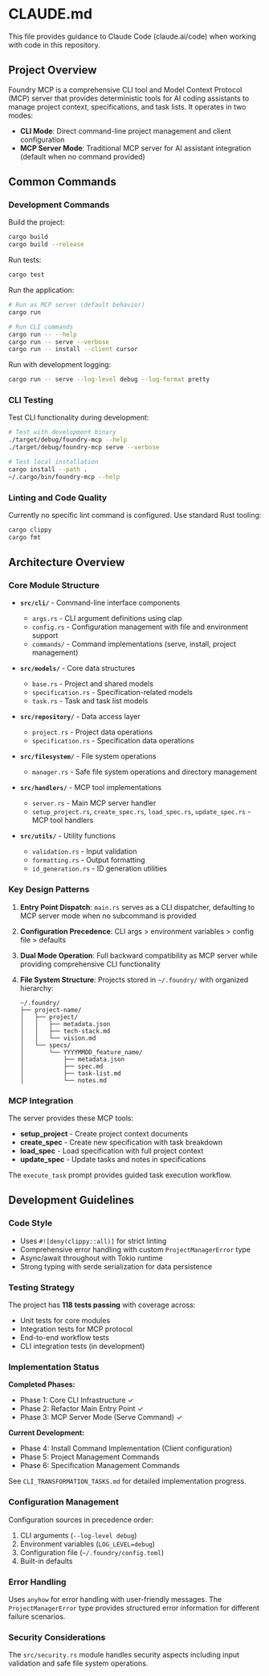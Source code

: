 # CLAUDE.md

This file provides guidance to Claude Code (claude.ai/code) when working with code in this repository.

## Project Overview

Foundry MCP is a comprehensive CLI tool and Model Context Protocol (MCP) server that provides deterministic tools for AI coding assistants to manage project context, specifications, and task lists. It operates in two modes:

- **CLI Mode**: Direct command-line project management and client configuration
- **MCP Server Mode**: Traditional MCP server for AI assistant integration (default when no command provided)

## Common Commands

### Development Commands

Build the project:
```bash
cargo build
cargo build --release
```

Run tests:
```bash
cargo test
```

Run the application:
```bash
# Run as MCP server (default behavior)
cargo run

# Run CLI commands
cargo run -- --help
cargo run -- serve --verbose
cargo run -- install --client cursor
```

Run with development logging:
```bash
cargo run -- serve --log-level debug --log-format pretty
```

### CLI Testing

Test CLI functionality during development:
```bash
# Test with development binary
./target/debug/foundry-mcp --help
./target/debug/foundry-mcp serve --verbose

# Test local installation
cargo install --path .
~/.cargo/bin/foundry-mcp --help
```

### Linting and Code Quality

Currently no specific lint command is configured. Use standard Rust tooling:
```bash
cargo clippy
cargo fmt
```

## Architecture Overview

### Core Module Structure

- **`src/cli/`** - Command-line interface components
  - `args.rs` - CLI argument definitions using clap
  - `config.rs` - Configuration management with file and environment support  
  - `commands/` - Command implementations (serve, install, project management)

- **`src/models/`** - Core data structures
  - `base.rs` - Project and shared models
  - `specification.rs` - Specification-related models
  - `task.rs` - Task and task list models

- **`src/repository/`** - Data access layer
  - `project.rs` - Project data operations
  - `specification.rs` - Specification data operations

- **`src/filesystem/`** - File system operations
  - `manager.rs` - Safe file system operations and directory management

- **`src/handlers/`** - MCP tool implementations
  - `server.rs` - Main MCP server handler
  - `setup_project.rs`, `create_spec.rs`, `load_spec.rs`, `update_spec.rs` - MCP tool handlers

- **`src/utils/`** - Utility functions
  - `validation.rs` - Input validation
  - `formatting.rs` - Output formatting
  - `id_generation.rs` - ID generation utilities

### Key Design Patterns

1. **Entry Point Dispatch**: `main.rs` serves as a CLI dispatcher, defaulting to MCP server mode when no subcommand is provided

2. **Configuration Precedence**: CLI args > environment variables > config file > defaults

3. **Dual Mode Operation**: Full backward compatibility as MCP server while providing comprehensive CLI functionality

4. **File System Structure**: Projects stored in `~/.foundry/` with organized hierarchy:
   ```
   ~/.foundry/
   ├── project-name/
   │   ├── project/
   │   │   ├── metadata.json
   │   │   ├── tech-stack.md
   │   │   └── vision.md
   │   └── specs/
   │       └── YYYYMMDD_feature_name/
   │           ├── metadata.json
   │           ├── spec.md
   │           ├── task-list.md
   │           └── notes.md
   ```

### MCP Integration

The server provides these MCP tools:
- **setup_project** - Create project context documents
- **create_spec** - Create new specification with task breakdown  
- **load_spec** - Load specification with full project context
- **update_spec** - Update tasks and notes in specifications

The `execute_task` prompt provides guided task execution workflow.

## Development Guidelines

### Code Style

- Uses `#![deny(clippy::all)]` for strict linting
- Comprehensive error handling with custom `ProjectManagerError` type
- Async/await throughout with Tokio runtime
- Strong typing with serde serialization for data persistence

### Testing Strategy

The project has **118 tests passing** with coverage across:
- Unit tests for core modules
- Integration tests for MCP protocol  
- End-to-end workflow tests
- CLI integration tests (in development)

### Implementation Status

**Completed Phases:**
- Phase 1: Core CLI Infrastructure ✓
- Phase 2: Refactor Main Entry Point ✓  
- Phase 3: MCP Server Mode (Serve Command) ✓

**Current Development:**
- Phase 4: Install Command Implementation (Client configuration)
- Phase 5: Project Management Commands
- Phase 6: Specification Management Commands

See `CLI_TRANSFORMATION_TASKS.md` for detailed implementation progress.

### Configuration Management

Configuration sources in precedence order:
1. CLI arguments (`--log-level debug`)
2. Environment variables (`LOG_LEVEL=debug`)  
3. Configuration file (`~/.foundry/config.toml`)
4. Built-in defaults

### Error Handling

Uses `anyhow` for error handling with user-friendly messages. The `ProjectManagerError` type provides structured error information for different failure scenarios.

### Security Considerations

The `src/security.rs` module handles security aspects including input validation and safe file system operations.
